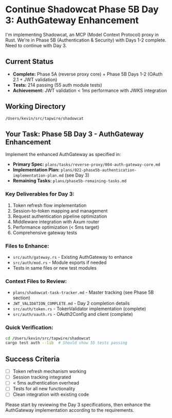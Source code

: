 # Continue Shadowcat Phase 5B Day 3: AuthGateway Enhancement

I'm implementing Shadowcat, an MCP (Model Context Protocol) proxy in Rust. We're in Phase 5B (Authentication & Security) with Days 1-2 complete. Need to continue with Day 3.

## Current Status
- **Complete:** Phase 5A (reverse proxy core) + Phase 5B Days 1-2 (OAuth 2.1 + JWT validation)
- **Tests:** 214 passing (55 auth module tests)
- **Achievement:** JWT validation < 1ms performance with JWKS integration

## Working Directory
`/Users/kevin/src/tapwire/shadowcat`

## Your Task: Phase 5B Day 3 - AuthGateway Enhancement

Implement the enhanced AuthGateway as specified in:
- **Primary Spec:** `plans/tasks/reverse-proxy/004-auth-gateway-core.md`
- **Implementation Plan:** `plans/022-phase5b-authentication-implementation-plan.md` (see Day 3)
- **Remaining Tasks:** `plans/phase5b-remaining-tasks.md`

### Key Deliverables for Day 3:
1. Token refresh flow implementation
2. Session-to-token mapping and management
3. Request authentication pipeline optimization
4. Middleware integration with Axum router
5. Performance optimization (< 5ms target)
6. Comprehensive gateway tests

### Files to Enhance:
- `src/auth/gateway.rs` - Existing AuthGateway to enhance
- `src/auth/mod.rs` - Module exports if needed
- Tests in same files or new test modules

### Context Files to Review:
- `plans/shadowcat-task-tracker.md` - Master tracking (see Phase 5B section)
- `JWT_VALIDATION_COMPLETE.md` - Day 2 completion details
- `src/auth/token.rs` - TokenValidator implementation (complete)
- `src/auth/oauth.rs` - OAuth2Config and client (complete)

### Quick Verification:
```bash
cd /Users/kevin/src/tapwire/shadowcat
cargo test auth --lib  # Should show 55 tests passing
```

## Success Criteria
- [ ] Token refresh mechanism working
- [ ] Session tracking integrated
- [ ] < 5ms authentication overhead
- [ ] Tests for all new functionality
- [ ] Clean integration with existing code

Please start by reviewing the Day 3 specifications, then enhance the AuthGateway implementation according to the requirements.